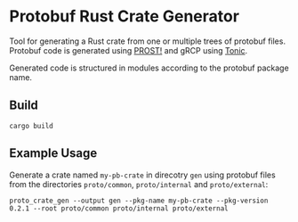 # Protobuf Rust Crate Generator
Tool for generating a Rust crate from one or multiple trees of protobuf files.
Protobuf code is generated using [PROST!](https://github.com/danburkert/prost) and gRCP using [Tonic](https://github.com/hyperium/tonic).

Generated code is structured in modules according to the protobuf package name.

## Build
```console
cargo build
```

## Example Usage
Generate a crate named `my-pb-crate` in direcotry `gen`  using protobuf files from the directories `proto/common`, `proto/internal` and `proto/external`:
```console
proto_crate_gen --output gen --pkg-name my-pb-crate --pkg-version 0.2.1 --root proto/common proto/internal proto/external
```
